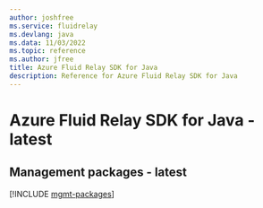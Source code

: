 ```yaml
---
author: joshfree
ms.service: fluidrelay
ms.devlang: java
ms.data: 11/03/2022
ms.topic: reference
ms.author: jfree
title: Azure Fluid Relay SDK for Java
description: Reference for Azure Fluid Relay SDK for Java
---
```

# Azure Fluid Relay SDK for Java - latest

## Management packages - latest
[!INCLUDE [mgmt-packages](fluid-relay-mgmt-index.md)]